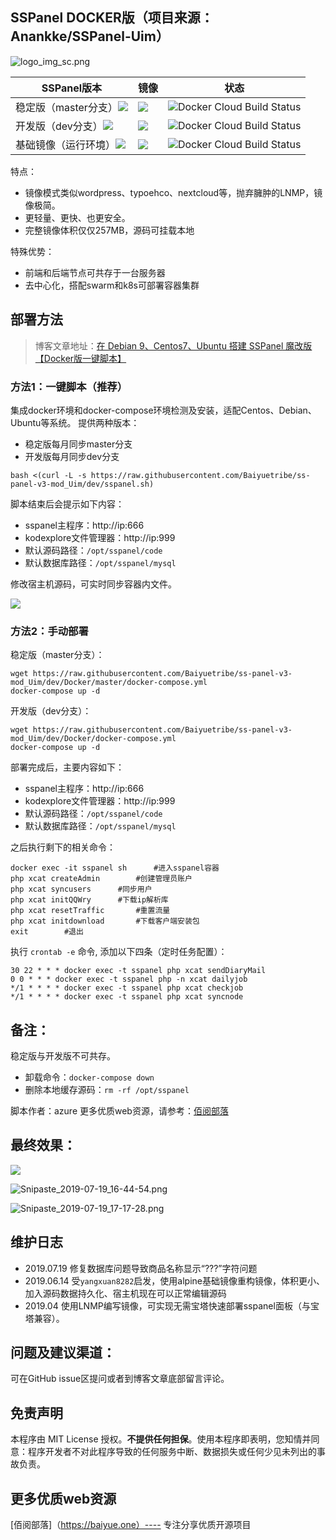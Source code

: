 ## SSPanel DOCKER版（项目来源：Anankke/SSPanel-Uim）
![logo_img_sc.png](https://i.loli.net/2019/07/13/5d2984bc1f5e481107.png)


| SSPanel版本                                                  | 镜像                                                         | 状态                                                         |
| ------------------------------------------------------------ | ------------------------------------------------------------ | ------------------------------------------------------------ |
| 稳定版（master分支）[![](https://images.microbadger.com/badges/version/baiyuetribe/sspanel:stable.svg)](https://microbadger.com/images/baiyuetribe/sspanel:stable "Get your own version badge on microbadger.com") | [![](https://images.microbadger.com/badges/image/baiyuetribe/sspanel:stable.svg)](https://microbadger.com/images/baiyuetribe/sspanel:stable "Get your own image badge on microbadger.com") | ![Docker Cloud Build Status](https://img.shields.io/docker/cloud/build/baiyuetribe/sspanel.svg?style=flat-square) |
| 开发版（dev分支）[![](https://images.microbadger.com/badges/version/baiyuetribe/sspanel:dev.svg)](https://microbadger.com/images/baiyuetribe/sspanel:dev "Get your own version badge on microbadger.com") | [![](https://images.microbadger.com/badges/image/baiyuetribe/sspanel:dev.svg)](https://microbadger.com/images/baiyuetribe/sspanel:dev "Get your own image badge on microbadger.com") | ![Docker Cloud Build Status](https://img.shields.io/docker/cloud/build/baiyuetribe/sspanel.svg?style=flat-square) |
| 基础镜像（运行环境）[![](https://images.microbadger.com/badges/version/baiyuetribe/sspanel:alpine.svg)](https://microbadger.com/images/baiyuetribe/sspanel:alpine "Get your own version badge on microbadger.com") | [![](https://images.microbadger.com/badges/image/baiyuetribe/sspanel:alpine.svg)](https://microbadger.com/images/baiyuetribe/sspanel:alpine "Get your own image badge on microbadger.com") | ![Docker Cloud Build Status](https://img.shields.io/docker/cloud/build/baiyuetribe/sspanel.svg?style=flat-square) |

特点：

- 镜像模式类似wordpress、typoehco、nextcloud等，抛弃臃肿的LNMP，镜像极简。
- 更轻量、更快、也更安全。
- 完整镜像体积仅仅257MB，源码可挂载本地

特殊优势：

- 前端和后端节点可共存于一台服务器
- 去中心化，搭配swarm和k8s可部署容器集群

## 部署方法

> 博客文章地址：[在 Debian 9、Centos7、Ubuntu 搭建 SSPanel 魔改版【Docker版一键脚本】](https://baiyue.one/archives/503.html)

### 方法1：一键脚本（推荐）

集成docker环境和docker-compose环境检测及安装，适配Centos、Debian、Ubuntu等系统。
提供两种版本：

- 稳定版每月同步master分支
- 开发版每月同步dev分支

```
bash <(curl -L -s https://raw.githubusercontent.com/Baiyuetribe/ss-panel-v3-mod_Uim/dev/sspanel.sh)
```

脚本结束后会提示如下内容：

- sspanel主程序：http://ip:666
- kodexplore文件管理器：http://ip:999
- 默认源码路径：`/opt/sspanel/code`
- 默认数据库路径：`/opt/sspanel/mysql`

修改宿主机源码，可实时同步容器内文件。

![](https://img.baiyue.one/upload/2019/07/5d21bb61ae931.png)

### 方法2：手动部署

稳定版（master分支）：

```
wget https://raw.githubusercontent.com/Baiyuetribe/ss-panel-v3-mod_Uim/dev/Docker/master/docker-compose.yml
docker-compose up -d
```

开发版（dev分支）：

```
wget https://raw.githubusercontent.com/Baiyuetribe/ss-panel-v3-mod_Uim/dev/Docker/docker-compose.yml
docker-compose up -d
```

部署完成后，主要内容如下：

- sspanel主程序：http://ip:666
- kodexplore文件管理器：http://ip:999
- 默认源码路径：`/opt/sspanel/code`
- 默认数据库路径：`/opt/sspanel/mysql`

之后执行剩下的相关命令：

```
docker exec -it sspanel sh		#进入sspanel容器
php xcat createAdmin		#创建管理员账户
php xcat syncusers		#同步用户
php xcat initQQWry		#下载ip解析库
php xcat resetTraffic		#重置流量
php xcat initdownload		#下载客户端安装包
exit		#退出
```

执行 `crontab -e` 命令, 添加以下四条（定时任务配置）：

```
30 22 * * * docker exec -t sspanel php xcat sendDiaryMail
0 0 * * * docker exec -t sspanel php -n xcat dailyjob
*/1 * * * * docker exec -t sspanel php xcat checkjob
*/1 * * * * docker exec -t sspanel php xcat syncnode
```

## 备注：

稳定版与开发版不可共存。

- 卸载命令：`docker-compose down`
- 删除本地缓存源码：`rm -rf /opt/sspanel`

脚本作者：azure 更多优质web资源，请参考：[佰阅部落](https://baiyue.one)

## 最终效果：

![](https://i.loli.net/2019/06/14/5d03a311b46dd70196.png)

![Snipaste_2019-07-19_16-44-54.png](https://i.loli.net/2019/07/19/5d3183487ea1628740.png)

![Snipaste_2019-07-19_17-17-28.png](https://i.loli.net/2019/07/19/5d318ac1f1d3790132.png)

## 维护日志

- 2019.07.19 修复数据库问题导致商品名称显示“???”字符问题
- 2019.06.14 受`yangxuan8282`启发，使用alpine基础镜像重构镜像，体积更小、加入源码数据持久化、宿主机现在可以正常编辑源码
- 2019.04 使用LNMP编写镜像，可实现无需宝塔快速部署sspanel面板（与宝塔兼容）。


## 问题及建议渠道：

可在GitHub issue区提问或者到博客文章底部留言评论。

## 免责声明

本程序由 MIT License 授权。**不提供任何担保**。使用本程序即表明，您知情并同意：程序开发者不对此程序导致的任何服务中断、数据损失或任何少见未列出的事故负责。

## 更多优质web资源

[佰阅部落]（https://baiyue.one）---- 专注分享优质开源项目